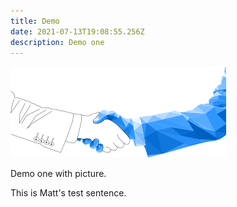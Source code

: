 ```yaml
---
title: Demo
date: 2021-07-13T19:08:55.256Z
description: Demo one
---
```

![Handshake](/img/daysmarthandshake.png "DaySmart Handshake")

Demo one with picture.

This is Matt's test sentence.